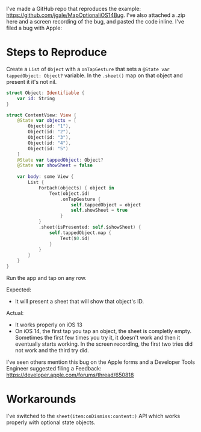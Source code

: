 I've made a GitHub repo that reproduces the example: https://github.com/jgale/MapOptionaliOS14Bug. I've also attached a .zip here and a screen recording of the bug, and pasted the code inline. I've filed a bug with Apple: 

# Steps to Reproduce

Create a `List` of `Object` with a `onTapGesture` that sets a `@State var tappedObject: Object?` variable. In the `.sheet()` map on that object and present it it's not nil.


```swift
struct Object: Identifiable {
    var id: String
}

struct ContentView: View {
    @State var objects = [
        Object(id: "1"),
        Object(id: "2"),
        Object(id: "3"),
        Object(id: "4"),
        Object(id: "5")
    ]
    @State var tappedObject: Object?
    @State var showSheet = false
                
    var body: some View {
        List {
            ForEach(objects) { object in
                Text(object.id)
                    .onTapGesture {
                        self.tappedObject = object
                        self.showSheet = true
                    }
            }
            .sheet(isPresented: self.$showSheet) {
                self.tappedObject.map {
                    Text($0.id)
                }
            }
        }
    }
}
```

Run the app and tap on any row.

Expected: 
* It will present a sheet that will show that object's ID.

Actual:
* It works properly on iOS 13
* On iOS 14, the first tap you tap an object, the sheet is completly empty. Sometimes the first few times you try it, it doesn't work and then it eventually starts working. In the screen recording, the first two tries did not work and the third try did.


I've seen others mention this bug on the Apple forms and a Developer Tools Engineer suggested filing a Feedback:
https://developer.apple.com/forums/thread/650818

# Workarounds

I've switched to the `sheet(item:onDismiss:content:)` API which works properly with optional state objects.